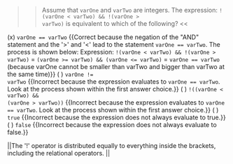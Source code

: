 >>Assume that <code>varOne</code> and <code>varTwo</code> are integers. The expression:
<code>!(varOne &lt; varTwo) &amp;&amp; !(varOne &gt; varTwo)</code>
is equivalent to which of the following? <<

(x) <code>varOne == varTwo</code> {{Correct because the negation of the "AND" statement and the '&gt;' and '&lt;' lead to the statement <code>varOne == varTwo</code>.
The process is shown below:
Expression: <code>!(varOne &lt; varTwo) &amp;&amp; !(varOne &gt; varTwo)</code>
          = <code>(varOne &gt;= varTwo) &amp;&amp; (varOne &lt;= varTwo)</code>
          = <code>varOne == varTwo</code> (because varOne cannot be smaller than varTwo and bigger than varTwo at the same time)}}
( ) <code>varOne != varTwo</code> {{Incorrect because the expression evaluates to <code>varOne == varTwo</code>. Look at the process shown within the first answer choice.}}
( ) <code>!((varOne &lt; varTwo) &amp;&amp; (varOne &gt; varTwo))</code> {{Incorrect because the expression evaluates to <code>varOne == varTwo</code>. Look at the process shown within the first answer choice.}}
( ) <code>true</code> {{Incorrect because the expression does not always evaluate to true.}}
( ) <code>false</code> {{Incorrect because the expression does not always evaluate to false.}}

||The '!' operator is distributed equally to everything inside the brackets, including the relational operators. ||
